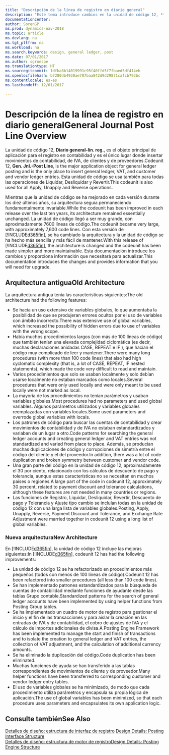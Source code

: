 ```yaml
---
title: "Descripción de la línea de registro en diario general"
description: "Este tema introduce cambios en la unidad de código 12, **Diario general-línea de registro**, que es el objeto principal de aplicación para el registro en contabilidad y es el único lugar donde insertar movimientos de contabilidad, de IVA, de clientes y de proveedores."
documentationcenter: 
author: SorenGP
ms.prod: dynamics-nav-2018
ms.topic: article
ms.devlang: na
ms.tgt_pltfrm: na
ms.workload: na
ms.search.keywords: design, general ledger, post
ms.date: 07/01/2017
ms.author: sgroespe
ms.translationtype: HT
ms.sourcegitcommit: 1dfba8b14019991c95f40ffd5f7fbaed5df414eb
ms.openlocfilehash: b7280db4930ae707baa842d9d29871cafcb793bc
ms.contentlocale: es-es
ms.lasthandoff: 12/01/2017

---
```

# <a name="general-journal-post-line-overview"></a><span data-ttu-id="e37d3-103">Descripción de la línea de registro en diario general</span><span class="sxs-lookup"><span data-stu-id="e37d3-103">General Journal Post Line Overview</span></span>
<span data-ttu-id="e37d3-104">La unidad de código 12, **Diario general-lín. reg.**, es el objeto principal de aplicación para el registro en contabilidad y es el único lugar donde insertar movimientos de contabilidad, de IVA, de clientes y de proveedores.</span><span class="sxs-lookup"><span data-stu-id="e37d3-104">Codeunit 12, **Gen. Jnl.-Post Line**, is the major application object for general ledger posting and is the only place to insert general ledger, VAT, and customer and vendor ledger entries.</span></span> <span data-ttu-id="e37d3-105">Esta unidad de código se usa también para todas las operaciones de Liquidar, Desliquidar y Revertir.</span><span class="sxs-lookup"><span data-stu-id="e37d3-105">This codeunit is also used for all Apply, Unapply and Reverse operations.</span></span>  
  
<span data-ttu-id="e37d3-106">Mientras que la unidad de código se ha mejorado en cada versión durante los diez últimos años, su arquitectura seguía permaneciendo fundamentalmente invariable.</span><span class="sxs-lookup"><span data-stu-id="e37d3-106">While the codeunit has been improved in each release over the last ten years, its architecture remained essentially unchanged.</span></span> <span data-ttu-id="e37d3-107">La unidad de código llegó a ser muy grande, con aproximadamente 7600 líneas de código.</span><span class="sxs-lookup"><span data-stu-id="e37d3-107">The codeunit became very large, with approximately 7,600 code lines.</span></span> <span data-ttu-id="e37d3-108">Con esta versión de [!INCLUDE[d365fin](includes/d365fin_md.md)], se ha cambiado la arquitectura y la unidad de código se ha hecho más sencilla y más fácil de mantener.</span><span class="sxs-lookup"><span data-stu-id="e37d3-108">With this release of [!INCLUDE[d365fin](includes/d365fin_md.md)], the architecture is changed and the codeunit has been made simpler and more maintainable.</span></span> <span data-ttu-id="e37d3-109">Esta documentación introduce los cambios y proporciona información que necesitará para actualizar.</span><span class="sxs-lookup"><span data-stu-id="e37d3-109">This documentation introduces the changes and provides information that you will need for upgrade.</span></span>  
  
## <a name="old-architecture"></a><span data-ttu-id="e37d3-110">Arquitectura antigua</span><span class="sxs-lookup"><span data-stu-id="e37d3-110">Old Architecture</span></span>  
<span data-ttu-id="e37d3-111">La arquitectura antigua tenía las características siguientes:</span><span class="sxs-lookup"><span data-stu-id="e37d3-111">The old architecture had the following features:</span></span>  
  
* <span data-ttu-id="e37d3-112">Se hacía un uso extensivo de variables globales, lo que aumentaba la posibilidad de que se produjeran errores ocultos por el uso de variables con ámbito incorrecto.</span><span class="sxs-lookup"><span data-stu-id="e37d3-112">There was extensive use of global variables, which increased the possibility of hidden errors due to use of variables with the wrong scope.</span></span>  
* <span data-ttu-id="e37d3-113">Había muchos procedimientos largos (con más de 100 líneas de código) que también tenían una elevada complejidad ciclomática (es decir, muchas declaraciones anidadas CASE, REPEAT e IF ), que hacían el código muy complicado de leer y mantener.</span><span class="sxs-lookup"><span data-stu-id="e37d3-113">There were many long procedures (with more than 100 code lines) that also had high cyclomatic complexity (that is, a lot of CASE, REPEAT, IF nested statements), which made the code very difficult to read and maintain.</span></span>  
* <span data-ttu-id="e37d3-114">Varios procedimientos que solo se usaban localmente y solo debían usarse localmente no estaban marcados como locales.</span><span class="sxs-lookup"><span data-stu-id="e37d3-114">Several procedures that were only used locally and were only meant to be used locally were not marked as local.</span></span>  
* <span data-ttu-id="e37d3-115">La mayoría de los procedimientos no tenían parámetros y usaban variables globales.</span><span class="sxs-lookup"><span data-stu-id="e37d3-115">Most procedures had no parameters and used global variables.</span></span> <span data-ttu-id="e37d3-116">Algunos parámetros utilizados y variables globales reemplazadas con variables locales.</span><span class="sxs-lookup"><span data-stu-id="e37d3-116">Some used parameters and overrode global variables with locals.</span></span>  
* <span data-ttu-id="e37d3-117">Los patrones de código para buscar las cuentas de contabilidad y crear movimientos de contabilidad y de IVA no estaban estandardizados y variaban de un lugar a otro.</span><span class="sxs-lookup"><span data-stu-id="e37d3-117">Code patterns for searching the general ledger accounts and creating general ledger and VAT entries was not standardized and varied from place to place.</span></span> <span data-ttu-id="e37d3-118">Además, se producían muchas duplicaciones de código y corrupciones de simetría entre el código del cliente y el del proveedor.</span><span class="sxs-lookup"><span data-stu-id="e37d3-118">In addition, there was a lot of code duplication and broken symmetry between customer and vendor code.</span></span>  
* <span data-ttu-id="e37d3-119">Una gran parte del código en la unidad de código 12, aproximadamente el 30 por ciento, relacionado con los cálculos de descuento de pago y tolerancia, aunque estas características no se necesitan en muchos países o regiones.</span><span class="sxs-lookup"><span data-stu-id="e37d3-119">A large part of the code in codeunit 12, approximately 30 percent, related to payment discount and tolerance calculations, although these features are not needed in many countries or regions.</span></span>  
* <span data-ttu-id="e37d3-120">Las funciones de Registro, Liquidar, Desliquidar, Revertir, Descuento de pago y Tolerancia y Ajuste tipo cambio se incluían todas en la unidad de código 12 con una larga lista de variables globales.</span><span class="sxs-lookup"><span data-stu-id="e37d3-120">Posting, Apply, Unapply, Reverse, Payment Discount and Tolerance, and Exchange Rate Adjustment were married together in codeunit 12 using a long list of global variables.</span></span>  
  
### <a name="new-architecture"></a><span data-ttu-id="e37d3-121">Nueva arquitectura</span><span class="sxs-lookup"><span data-stu-id="e37d3-121">New Architecture</span></span>  
<span data-ttu-id="e37d3-122">En [!INCLUDE[d365fin](includes/d365fin_md.md)], la unidad de código 12 incluye las mejoras siguientes:</span><span class="sxs-lookup"><span data-stu-id="e37d3-122">In [!INCLUDE[d365fin](includes/d365fin_md.md)], codeunit 12 has had the following improvements:</span></span>  
  
* <span data-ttu-id="e37d3-123">La unidad de código 12 se ha refactorizado en procedimientos más pequeños (todos con menos de 100 líneas de código).</span><span class="sxs-lookup"><span data-stu-id="e37d3-123">Codeunit 12 has been refactored into smaller procedures (all less than 100 code lines).</span></span>  
* <span data-ttu-id="e37d3-124">Se han implementado patrones estandardizados para la búsqueda de cuentas de contabilidad mediante funciones de ayudante desde las tablas Grupo contable.</span><span class="sxs-lookup"><span data-stu-id="e37d3-124">Standardized patterns for the search of general ledger accounts have been implemented by using helper functions from Posting Group tables.</span></span>  
* <span data-ttu-id="e37d3-125">Se ha implementado un cuadro de motor de registro para gestionar el inicio y el fin de las transacciones y para aislar la creación en las entradas de IVA y de contabilidad, el cobro de ajustes de IVA y el cálculo de importes adicionales de divisa.</span><span class="sxs-lookup"><span data-stu-id="e37d3-125">A Posting Engine Framework has been implemented to manage the start and finish of transactions and to isolate the creation to general ledger and VAT entries, the collection of VAT adjustment, and the calculation of additional currency amounts.</span></span>  
* <span data-ttu-id="e37d3-126">Se ha eliminado la duplicación del código.</span><span class="sxs-lookup"><span data-stu-id="e37d3-126">Code duplication has been eliminated.</span></span>  
* <span data-ttu-id="e37d3-127">Muchas funciones de ayuda se han transferido a las tablas correspondientes de movimientos de cliente y de proveedor.</span><span class="sxs-lookup"><span data-stu-id="e37d3-127">Many helper functions have been transferred to corresponding customer and vendor ledger entry tables.</span></span>  
* <span data-ttu-id="e37d3-128">El uso de variables globales se ha minimizado, de modo que cada procedimiento utiliza parámetros y encapsula su propia lógica de aplicación.</span><span class="sxs-lookup"><span data-stu-id="e37d3-128">The use of global variables has been minimized, so that each procedure uses parameters and encapsulates its own application logic.</span></span>  
  
## <a name="see-also"></a><span data-ttu-id="e37d3-129">Consulte también</span><span class="sxs-lookup"><span data-stu-id="e37d3-129">See Also</span></span>  
<span data-ttu-id="e37d3-130">[Detalles de diseño: estructura de interfaz de registro](design-details-posting-interface-structure.md) </span><span class="sxs-lookup"><span data-stu-id="e37d3-130">[Design Details: Posting Interface Structure](design-details-posting-interface-structure.md) </span></span>  
[<span data-ttu-id="e37d3-131">Detalles de diseño: estructura de motor de registro</span><span class="sxs-lookup"><span data-stu-id="e37d3-131">Design Details: Posting Engine Structure</span></span>](design-details-posting-engine-structure.md)

